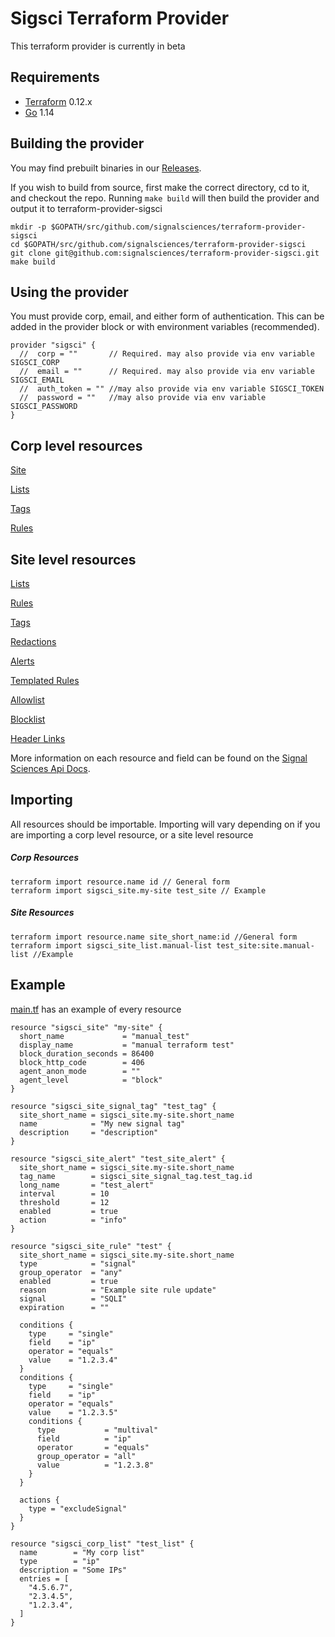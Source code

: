 # Sigsci Terraform Provider

This terraform provider is currently in beta

## Requirements
* [Terraform](https://www.terraform.io/downloads.html) 0.12.x
* [Go](https://golang.org/doc/install) 1.14

## Building the provider
You may find prebuilt binaries in our [Releases](https://github.com/signalsciences/terraform-provider-sigsci/releases). 

If you wish to build from source, first make the correct directory, cd to it, and checkout the repo.  Running `make build` will then build the provider and output it to terraform-provider-sigsci
```shell script
mkdir -p $GOPATH/src/github.com/signalsciences/terraform-provider-sigsci
cd $GOPATH/src/github.com/signalsciences/terraform-provider-sigsci
git clone git@github.com:signalsciences/terraform-provider-sigsci.git
make build
```

## Using the provider
You must provide corp, email, and either form of authentication.  This can be added in the provider block or with environment variables (recommended).

```hcl-terraform
provider "sigsci" {
  //  corp = ""       // Required. may also provide via env variable SIGSCI_CORP
  //  email = ""      // Required. may also provide via env variable SIGSCI_EMAIL
  //  auth_token = "" //may also provide via env variable SIGSCI_TOKEN
  //  password = ""   //may also provide via env variable SIGSCI_PASSWORD
}
```
## Corp level resources
[Site](https://github.com/signalsciences/terraform-provider-sigsci/blob/master/docs/resources/site.md)

[Lists](https://github.com/signalsciences/terraform-provider-sigsci/blob/master/docs/resources/corp_list.md)

[Tags](https://github.com/signalsciences/terraform-provider-sigsci/blob/master/docs/resources/corp_signal_tag.md)

[Rules](https://github.com/signalsciences/terraform-provider-sigsci/blob/master/docs/resources/corp_rule.md)

## Site level resources

[Lists](https://github.com/signalsciences/terraform-provider-sigsci/blob/master/docs/resources/site_list.md)

[Rules](https://github.com/signalsciences/terraform-provider-sigsci/blob/master/docs/resources/site_rule.md)

[Tags](https://github.com/signalsciences/terraform-provider-sigsci/blob/master/docs/resources/site_signal_tag.md)

[Redactions](https://github.com/signalsciences/terraform-provider-sigsci/blob/master/docs/resources/site_redaction.md)

[Alerts](https://github.com/signalsciences/terraform-provider-sigsci/blob/master/docs/resources/site_alert.md)

[Templated Rules](https://github.com/signalsciences/terraform-provider-sigsci/blob/master/docs/resources/site_templated_rule.md)

[Allowlist](https://github.com/signalsciences/terraform-provider-sigsci/blob/master/docs/resources/site_allowlist.md)

[Blocklist](https://github.com/signalsciences/terraform-provider-sigsci/blob/master/docs/resources/site_blocklist.md)

[Header Links](https://github.com/signalsciences/terraform-provider-sigsci/blob/master/docs/resources/site_header_link.md)

More information on each resource and field can be found on the [Signal Sciences Api Docs](https://docs.signalsciences.net/api/).


## Importing

All resources should be importable. Importing will vary depending on if you are importing a corp level resource, or a site level resource
##### Corp Resources
```hcl-terraform
terraform import resource.name id // General form
terraform import sigsci_site.my-site test_site // Example
```

##### Site Resources
```hcl-terraform
terraform import resource.name site_short_name:id //General form
terraform import sigsci_site_list.manual-list test_site:site.manual-list //Example
```


## Example
[main.tf](https://github.com/signalsciences/terraform-provider-sigsci/blob/master/main.tf) has an example of every resource 
```hcl-terraform
resource "sigsci_site" "my-site" {
  short_name             = "manual_test"
  display_name           = "manual terraform test"
  block_duration_seconds = 86400
  block_http_code        = 406
  agent_anon_mode        = ""
  agent_level            = "block"
}

resource "sigsci_site_signal_tag" "test_tag" {
  site_short_name = sigsci_site.my-site.short_name
  name            = "My new signal tag"
  description     = "description"
}

resource "sigsci_site_alert" "test_site_alert" {
  site_short_name = sigsci_site.my-site.short_name
  tag_name        = sigsci_site_signal_tag.test_tag.id
  long_name       = "test_alert"
  interval        = 10
  threshold       = 12
  enabled         = true
  action          = "info"
}

resource "sigsci_site_rule" "test" {
  site_short_name = sigsci_site.my-site.short_name
  type            = "signal"
  group_operator  = "any"
  enabled         = true
  reason          = "Example site rule update"
  signal          = "SQLI"
  expiration      = ""

  conditions {
    type     = "single"
    field    = "ip"
    operator = "equals"
    value    = "1.2.3.4"
  }
  conditions {
    type     = "single"
    field    = "ip"
    operator = "equals"
    value    = "1.2.3.5"
    conditions {
      type           = "multival"
      field          = "ip"
      operator       = "equals"
      group_operator = "all"
      value          = "1.2.3.8"
    }
  }

  actions {
    type = "excludeSignal"
  }
}

resource "sigsci_corp_list" "test_list" {
  name        = "My corp list"
  type        = "ip"
  description = "Some IPs"
  entries = [
    "4.5.6.7",
    "2.3.4.5",
    "1.2.3.4",
  ]
}

```
